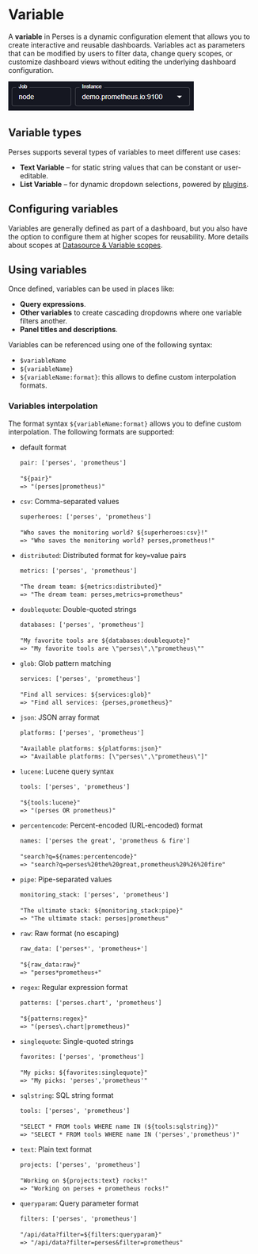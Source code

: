# Variable

A **variable** in Perses is a dynamic configuration element that allows you to create interactive and reusable dashboards. Variables act as parameters that can be modified by users to filter data, change query scopes, or customize dashboard views without editing the underlying dashboard configuration.

![variables](../images/variable_dropdown.png)

## Variable types

Perses supports several types of variables to meet different use cases:

- **Text Variable** – for static string values that can be constant or user-editable.
- **List Variable** – for dynamic dropdown selections, powered by [plugins](./plugin.md).

## Configuring variables

Variables are generally defined as part of a dashboard, but you also have the option to configure them at higher scopes for reusability. More details about scopes at [Datasource & Variable scopes](./datasource-and-variable-scopes.md).

## Using variables

Once defined, variables can be used in places like:

- **Query expressions**.
- **Other variables** to create cascading dropdowns where one variable filters another.
- **Panel titles and descriptions**.

Variables can be referenced using one of the following syntax:
- `$variableName`
- `${variableName}`
- `${variableName:format}`: this allows to define custom interpolation formats.

### Variables interpolation

The format syntax `${variableName:format}` allows you to define custom interpolation. The following formats are supported:

- default format

  ```
  pair: ['perses', 'prometheus']

  "${pair}"
  => "(perses|prometheus)"
  ```

- `csv`: Comma-separated values

  ```
  superheroes: ['perses', 'prometheus']

  "Who saves the monitoring world? ${superheroes:csv}!"
  => "Who saves the monitoring world? perses,prometheus!"
  ```

- `distributed`: Distributed format for key=value pairs

  ```
  metrics: ['perses', 'prometheus']

  "The dream team: ${metrics:distributed}"
  => "The dream team: perses,metrics=prometheus"
  ```

- `doublequote`: Double-quoted strings

  ```
  databases: ['perses', 'prometheus']

  "My favorite tools are ${databases:doublequote}"
  => "My favorite tools are \"perses\",\"prometheus\""
  ```

- `glob`: Glob pattern matching

  ```
  services: ['perses', 'prometheus']

  "Find all services: ${services:glob}"
  => "Find all services: {perses,prometheus}"
  ```

- `json`: JSON array format

  ```
  platforms: ['perses', 'prometheus']

  "Available platforms: ${platforms:json}"
  => "Available platforms: [\"perses\",\"prometheus\"]"
  ```

- `lucene`: Lucene query syntax

  ```
  tools: ['perses', 'prometheus']

  "${tools:lucene}"
  => "(perses OR prometheus)"
  ```

- `percentencode`: Percent-encoded (URL-encoded) format

  ```
  names: ['perses the great', 'prometheus & fire']

  "search?q=${names:percentencode}"
  => "search?q=perses%20the%20great,prometheus%20%26%20fire"
  ```

- `pipe`: Pipe-separated values

  ```
  monitoring_stack: ['perses', 'prometheus']

  "The ultimate stack: ${monitoring_stack:pipe}"
  => "The ultimate stack: perses|prometheus"
  ```

- `raw`: Raw format (no escaping)

  ```
  raw_data: ['perses*', 'prometheus+']

  "${raw_data:raw}"
  => "perses*prometheus+"
  ```

- `regex`: Regular expression format

  ```
  patterns: ['perses.chart', 'prometheus']

  "${patterns:regex}"
  => "(perses\.chart|prometheus)"
  ```

- `singlequote`: Single-quoted strings

  ```
  favorites: ['perses', 'prometheus']

  "My picks: ${favorites:singlequote}"
  => "My picks: 'perses','prometheus'"
  ```

- `sqlstring`: SQL string format

  ```
  tools: ['perses', 'prometheus']

  "SELECT * FROM tools WHERE name IN (${tools:sqlstring})"
  => "SELECT * FROM tools WHERE name IN ('perses','prometheus')"
  ```

- `text`: Plain text format

  ```
  projects: ['perses', 'prometheus']

  "Working on ${projects:text} rocks!"
  => "Working on perses + prometheus rocks!"
  ```

- `queryparam`: Query parameter format

  ```
  filters: ['perses', 'prometheus']

  "/api/data?filter=${filters:queryparam}"
  => "/api/data?filter=perses&filter=prometheus"
  ```

